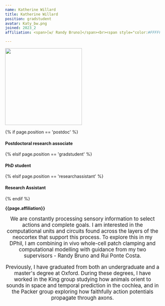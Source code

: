 ```yaml
---
name: Katherine Willard
title: Katherine Willard
position: gradstudent
avatar: Katy_bw.png
joined: 2023_2
affiliation: <span>[w/ Randy Bruno]</span><br><span style="color:#FFFFFF">.</span>

---
```


<img width="250" src="{{site.baseurl}}/images/people/{{page.avatar}}" data-action="zoom">

 {% if page.position == 'postdoc' %}
<h4>Postdoctoral research associate</h4>
 {% elsif page.position == 'gradstudent' %}
<h4>PhD student</h4>
{% elsif page.position == 'researchassistant' %}
<h4>Research Assistant</h4>
 {% endif %}

<b>{{page.affiliation}}</b>
<br>

<header class="masthead text-justify" style="font-size:120%">

We are constantly processing sensory information to select actions and complete goals. I am interested in the computational units and circuits found across the layers of the neocortex that support this process. To explore this in my DPhil, I am combining in vivo whole-cell patch clamping and computational modelling with guidance from my two supervisors - Randy Bruno and Rui Ponte Costa.  
 
Previously, I have graduated from both an undergraduate and a master's degree at Oxford. During these degrees, I have worked in the King group studying how animals orient to sounds in space and temporal prediction in the cochlea, and in the Packer group exploring how faithfully action potentials propagate through axons.